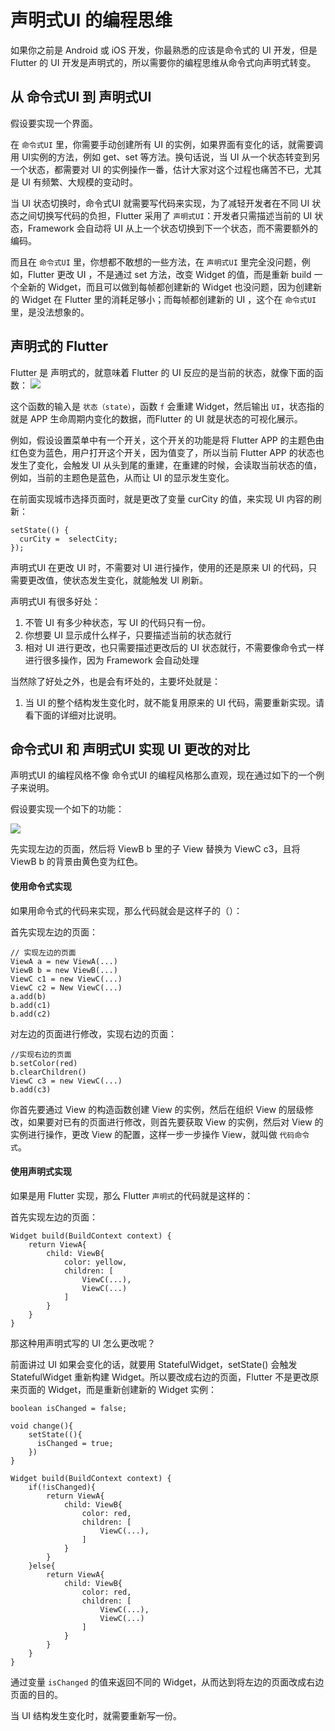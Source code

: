 # 声明式UI 的编程思维
如果你之前是 Android 或 iOS 开发，你最熟悉的应该是命令式的 UI 开发，但是 Flutter 的 UI 开发是声明式的，所以需要你的编程思维从命令式向声明式转变。

## 从 命令式UI 到 声明式UI
假设要实现一个界面。

在 `命令式UI` 里，你需要手动创建所有 UI 的实例，如果界面有变化的话，就需要调用 UI实例的方法，例如 get、set 等方法。换句话说，当 UI 从一个状态转变到另一个状态，都需要对 UI 的实例操作一番，估计大家对这个过程也痛苦不已，尤其是 UI 有频繁、大规模的变动时。

当 UI 状态切换时，命令式UI 就需要写代码来实现，为了减轻开发者在不同 UI 状态之间切换写代码的负担，Flutter 采用了 `声明式UI`：开发者只需描述当前的 UI 状态，Framework 会自动将 UI 从上一个状态切换到下一个状态，而不需要额外的编码。

而且在 `命令式UI` 里，你想都不敢想的一些方法，在 `声明式UI` 里完全没问题，例如，Flutter 更改 UI ，不是通过 set 方法，改变 Widget 的值，而是重新 build 一个全新的 Widget，而且可以做到每帧都创建新的 Widget 也没问题，因为创建新的 Widget 在 Flutter 里的消耗足够小；而每帧都创建新的 UI ，这个在 `命令式UI` 里，是没法想象的。

## 声明式的 Flutter

Flutter 是 声明式的，就意味着 Flutter 的 UI 反应的是当前的状态，就像下面的函数：
![](https://user-gold-cdn.xitu.io/2019/4/22/16a431f82601474f?w=762&h=276&f=png&s=13085)

这个函数的输入是 `状态（state）`，函数 `f` 会重建 Widget，然后输出 `UI`，状态指的就是 APP 生命周期内变化的数据，而Flutter 的 UI 就是状态的可视化展示。

例如，假设设置菜单中有一个开关，这个开关的功能是将 Flutter APP 的主题色由红色变为蓝色，用户打开这个开关，因为值变了，所以当前 Flutter APP 的状态也发生了变化，会触发 UI 从头到尾的重建，在重建的时候，会读取当前状态的值，例如，当前的主题色是蓝色，从而让 UI 的显示发生变化。


在前面实现城市选择页面时，就是更改了变量 curCity 的值，来实现 UI 内容的刷新：
```
setState(() {
  curCity =  selectCity;
});
```

声明式UI 在更改 UI 时，不需要对 UI 进行操作，使用的还是原来 UI 的代码，只需要更改值，使状态发生变化，就能触发 UI 刷新。

声明式UI 有很多好处：

1. 不管 UI 有多少种状态，写 UI 的代码只有一份。
2. 你想要 UI 显示成什么样子，只要描述当前的状态就行
3. 相对 UI 进行更改，也只需要描述更改后的 UI 状态就行，不需要像命令式一样进行很多操作，因为 Framework 会自动处理

当然除了好处之外，也是会有坏处的，主要坏处就是：

1. 当 UI 的整个结构发生变化时，就不能复用原来的 UI 代码，需要重新实现。请看下面的详细对比说明。




## 命令式UI 和 声明式UI 实现 UI 更改的对比
声明式UI 的编程风格不像 命令式UI 的编程风格那么直观，现在通过如下的一个例子来说明。

假设要实现一个如下的功能：

![](https://user-gold-cdn.xitu.io/2019/3/3/16941be1f260bffb?w=350&h=218&f=png&s=13008)

先实现左边的页面，然后将 ViewB b 里的子 View 替换为 ViewC c3，且将 ViewB b 的背景由黄色变为红色。

#### 使用命令式实现
如果用命令式的代码来实现，那么代码就会是这样子的（）：

首先实现左边的页面：
```
// 实现左边的页面
ViewA a = new ViewA(...)
ViewB b = new ViewB(...)
ViewC c1 = new ViewC(...)
ViewC c2 = New ViewC(...)
a.add(b)
b.add(c1)
b.add(c2)
```

对左边的页面进行修改，实现右边的页面：
```
//实现右边的页面
b.setColor(red)
b.clearChildren()
ViewC c3 = new ViewC(...)
b.add(c3)
```


你首先要通过 View 的构造函数创建 View 的实例，然后在组织 View 的层级修改，如果要对已有的页面进行修改，则首先要获取 View 的实例，然后对 View 的实例进行操作，更改 View 的配置，这样一步一步操作 View，就叫做 `代码命令式`。

#### 使用声明式实现
如果是用 Flutter 实现，那么 Flutter `声明式`的代码就是这样的：

首先实现左边的页面：
```
Widget build(BuildContext context) {
    return ViewA{
        child: ViewB{
            color: yellow,
            children: [
                ViewC(...),
                ViewC(...)
            ]
        }
    }
}
```

那这种用声明式写的 UI 怎么更改呢？

前面讲过 UI 如果会变化的话，就要用 StatefulWidget，setState() 会触发 StatefulWidget 重新构建 Widget。所以要改成右边的页面，Flutter 不是更改原来页面的 Widget，而是重新创建新的 Widget 实例：

```
boolean isChanged = false;

void change(){
    setState((){
      isChanged = true;  
    })
}

Widget build(BuildContext context) {
    if(!isChanged){
        return ViewA{
            child: ViewB{
                color: red,
                children: [
                    ViewC(...),
                ]
            }
        }
    }else{
        return ViewA{
            child: ViewB{
                color: red,
                children: [
                    ViewC(...),
                    ViewC(...)
                ]
            }
        }        
    }
}
```
通过变量 `isChanged` 的值来返回不同的 Widget，从而达到将左边的页面改成右边页面的目的。

当 UI 结构发生变化时，就需要重新写一份。


